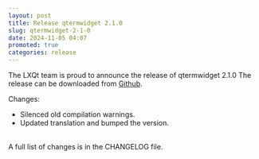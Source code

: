```yaml
---
layout: post
title: Release qtermwidget 2.1.0
slug: qtermwidget-2-1-0
date: 2024-11-05 04:07
promoted: true
categories: release
---
```


The LXQt team is proud to announce the release of qtermwidget 2.1.0
The release can be downloaded from [Github](https://github.com/lxqt/qtermwidget/releases).

Changes:

 * Silenced old compilation warnings.
 * Updated translation and bumped the version.

<br/>
A full list of changes is in the CHANGELOG file.
<br/>
